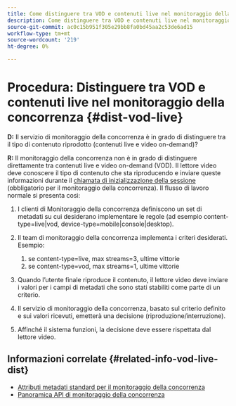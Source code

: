 ```yaml
---
title: Come distinguere tra VOD e contenuti live nel monitoraggio della concorrenza
description: Come distinguere tra VOD e contenuti live nel monitoraggio della concorrenza
source-git-commit: ac0c15b951f305e29bb8fa0bd45aa2c53de6ad15
workflow-type: tm+mt
source-wordcount: '219'
ht-degree: 0%

---
```



# Procedura: Distinguere tra VOD e contenuti live nel monitoraggio della concorrenza {#dist-vod-live}

**D:** Il servizio di monitoraggio della concorrenza è in grado di distinguere tra il tipo di contenuto riprodotto (contenuti live e video on-demand)?



**R:** Il monitoraggio della concorrenza non è in grado di distinguere direttamente tra contenuti live e video on-demand (VOD). Il lettore video deve conoscere il tipo di contenuto che sta riproducendo e inviare queste informazioni durante il [chiamata di inizializzazione della sessione](/help/concurrency-monitoring/cm-api-overview.md#session-initial) (obbligatorio per il monitoraggio della concorrenza). Il flusso di lavoro normale si presenta così:

1. I clienti di Monitoraggio della concorrenza definiscono un set di metadati su cui desiderano implementare le regole (ad esempio content-type=live|vod, device-type=mobile|console|desktop).
1. Il team di monitoraggio della concorrenza implementa i criteri desiderati. Esempio:
   1. se content-type=live, max streams=3, ultime vittorie
   1. se content-type=vod, max streams=1, ultime vittorie

1. Quando l’utente finale riproduce il contenuto, il lettore video deve inviare i valori per i campi di metadati che sono stati stabiliti come parte di un criterio.

1. Il servizio di monitoraggio della concorrenza, basato sul criterio definito e sui valori ricevuti, emetterà una decisione (riproduzione/interruzione).

1. Affinché il sistema funzioni, la decisione deve essere rispettata dal lettore video.



## Informazioni correlate {#related-info-vod-live-dist}

* [Attributi metadati standard per il monitoraggio della concorrenza](/help/concurrency-monitoring/standard-metadata-attributes.md)
* [Panoramica API di monitoraggio della concorrenza](/help/concurrency-monitoring/cm-api-overview.md)
